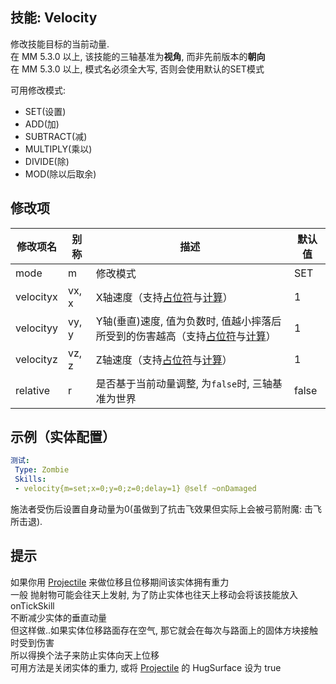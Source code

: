 技能: Velocity
--------------------------

修改技能目标的当前动量.  
在 MM 5.3.0 以上, 该技能的三轴基准为**视角**, 而非先前版本的**朝向**  
在 MM 5.3.0 以上, 模式名必须全大写, 否则会使用默认的SET模式

可用修改模式:

-   SET(设置)
-   ADD(加)
-   SUBTRACT(减)
-   MULTIPLY(乘以)
-   DIVIDE(除)
-   MOD(除以后取余)

修改项
----------

| 修改项名 | 别称    | 描述                                                                                                    | 默认值 |
|-----------|------------|----------------------------------------------------------------------------------------------------------------|---------------|
| mode      | m       | 修改模式 | SET  |
| velocityx | vx, x   | X轴速度（支持[占位符](/技能/占位符)与[计算](/技能/计算)）  | 1             |
| velocityy | vy, y   | Y轴(垂直)速度, 值为负数时, 值越小摔落后所受到的伤害越高（支持[占位符](/技能/占位符)与[计算](/技能/计算)）  | 1             |
| velocityz | vz, z   | Z轴速度（支持[占位符](/技能/占位符)与[计算](/技能/计算)）  | 1   |
| relative | r | 是否基于当前动量调整, 为`false`时, 三轴基准为世界 | false |

示例（实体配置）
--------

```yaml
测试:
 Type: Zombie
 Skills:
 - velocity{m=set;x=0;y=0;z=0;delay=1} @self ~onDamaged
```
施法者受伤后设置自身动量为0(虽做到了抗击飞效果但实际上会被弓箭附魔: 击飞 所击退).



提示
----

如果你用 [Projectile](/技能/列表/projectile) 来做位移且位移期间该实体拥有重力  
一般 抛射物可能会往天上发射, 为了防止实体也往天上移动会将该技能放入onTickSkill  
不断减少实体的垂直动量  
但这样做..如果实体位移路面存在空气, 那它就会在每次与路面上的固体方块接触时受到伤害  
所以得换个法子来防止实体向天上位移  
可用方法是关闭实体的重力, 或将 [Projectile](/技能/列表/projectile) 的 HugSurface 设为 true